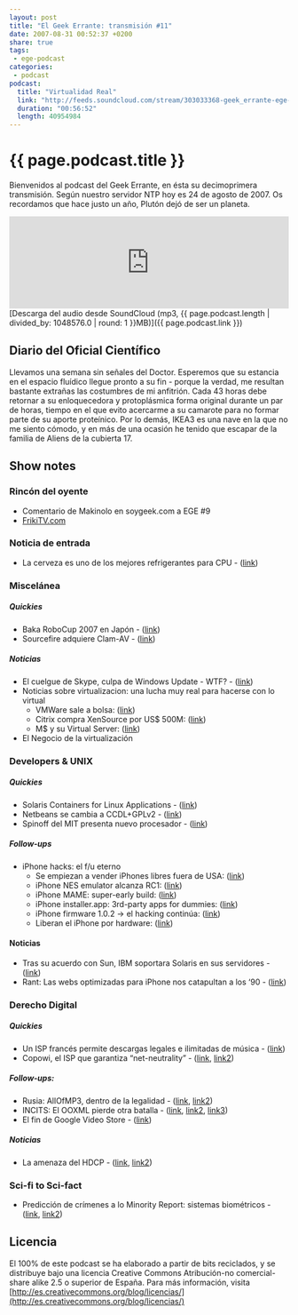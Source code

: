```yaml
---
layout: post
title: "El Geek Errante: transmisión #11"
date: 2007-08-31 00:52:37 +0200
share: true
tags:
 - ege-podcast
categories:
 - podcast
podcast:
  title: "Virtualidad Real"
  link: "http://feeds.soundcloud.com/stream/303033368-geek_errante-ege-podcast-ep11.mp3"
  duration: "00:56:52"
  length: 40954984
---
```


# {{ page.podcast.title }}
Bienvenidos al podcast del Geek Errante, en ésta su decimoprimera transmisión. Según nuestro servidor NTP hoy es 24 de agosto de 2007. Os recordamos que hace justo un año, Plutón dejó de ser un planeta.

<iframe width="100%" height="166" scrolling="no" frameborder="no" src="https://w.soundcloud.com/player/?url=https%3A//api.soundcloud.com/tracks/303033368&amp;color=ff5500&amp;auto_play=false&amp;hide_related=false&amp;show_comments=true&amp;show_user=true&amp;show_reposts=false"></iframe>
[Descarga del audio desde SoundCloud (mp3, {{ page.podcast.length | divided_by: 1048576.0 | round: 1 }}MB)]({{ page.podcast.link }})

## Diario del Oficial Científico
Llevamos una semana sin señales del Doctor. Esperemos que su estancia en el espacio fluídico llegue pronto a su fin - porque la verdad, me resultan bastante extrañas las costumbres de mi anfitrión. Cada 43 horas debe retornar a su enloquecedora y protoplásmica forma original durante un par de horas, tiempo en el que evito acercarme a su camarote para no formar parte de su aporte proteínico. Por lo demás, IKEA3 es una nave en la que no me siento cómodo, y en más de una ocasión he tenido que escapar de la familia de Aliens de la cubierta 17.

## Show notes

### Rincón del oyente
- Comentario de Makinolo en soygeek.com a EGE #9
- [FrikiTV.com](https://www.youtube.com/user/frikitv)

### Noticia de entrada
- La cerveza es uno de los mejores refrigerantes para CPU - ([link](http://web.archive.org/web/20071111002356/http://weblog.infoworld.com/techwatch/archives/013376.html))

### Miscelánea

##### Quickies
- Baka RoboCup 2007 en Japón - ([link](http://pinktentacle.com/2007/08/bots-play-the-fool-at-baka-robocup-2007/))
- Sourcefire adquiere Clam-AV - ([link](http://web.archive.org/web/20071013171020/http://www.hispasec.com/unaaldia/3218))

##### Noticias
- El cuelgue de Skype, culpa de Windows Update - WTF? - ([link](http://www.theregister.co.uk/2007/08/20/skype_outage_post-mortem/))
- Noticias sobre virtualizacion: una lucha muy real para hacerse con lo virtual
    - VMWare sale a bolsa: ([link](http://cincodias.com/cincodias/2007/08/16/empresas/1187431135_850215.html))
    - Citrix compra XenSource por US$ 500M: ([link](http://web.archive.org/web/20071016131909/http://xensource.com/about/Pages/CitrixAcquisition.aspx))
    - M$ y su Virtual Server: ([link](http://web.archive.org/web/20071011114835/http://blogs.technet.com/virtualization/archive/2007/08/14/virtualization-big-opportunities.aspx))
- El Negocio de la virtualización

### Developers & UNIX

##### Quickies
- Solaris Containers for Linux Applications - ([link](http://web.archive.org/web/20071112012634/http://www.virtualization.info/2007/08/sun-to-release-solaris-containers-for.html))
- Netbeans se cambia a CCDL+GPLv2 - ([link](http://web.archive.org/web/20071121084340/http://whacked.net/2007/08/18/gplv2cddl-dual-licensing/))
- Spinoff del MIT presenta nuevo procesador - ([link](https://www.technologyreview.com/s/408530/a-new-design-for-computer-chips/))

##### Follow-ups
- iPhone hacks: el f/u eterno
    - Se empiezan a vender iPhones libres fuera de USA: ([link](http://gizmodo.com/290950/the-story-behind-the-100-unlocked-iphone-rip-off))
    - iPhone NES emulator alcanza RC1: ([link](https://www.engadget.com/2007/08/20/iphone-nes-emulator-reaches-release-candidate-1/))
    - iPhone MAME: super-early build: ([link](https://www.engadget.com/2007/08/20/iphone-mame-project-launched/))
    - iPhone installer.app: 3rd-party apps for dummies: ([link](http://gizmodo.com/291184/how-to-install-apps-on-your-iphone-easily-no-hacking-skills-required))
    - iPhone firmware 1.0.2 -> el hacking continúa: ([link](http://gizmodo.com/291971/iphone-update-102-out-hacks-still-ok-updated))
    - Liberan el iPhone por hardware: ([link](http://web.archive.org/web/20081011190342/http://www.hardmac.com/news/2007-08-24/#7103))

#### Noticias
- Tras su acuerdo con Sun, IBM soportara Solaris en sus servidores - ([link](http://www.theregister.co.uk/2007/08/16/sun_ibm_solarisx86/))
- Rant: Las webs optimizadas para iPhone nos catapultan a los ‘90 - ([link](http://web.archive.org/web/20071110151338/http://blog.wired.com/monkeybites/2007/08/the-iphone-is-i.html))

### Derecho Digital

##### Quickies
- Un ISP francés permite descargas legales e ilimitadas de música - ([link](http://tecnologia.elpais.com/tecnologia/2007/08/20/actualidad/1187598483_850215.html))
- Copowi, el ISP que garantiza “net-neutrality” - ([link](http://arstechnica.com/features/2007/08/meet-copowi-the-worlds-first-isp-to-guarantee-network-neutrality/), [link2](ihttps://wiki.p2pfoundation.net/Net_Neutral_ISP))

##### Follow-ups:
- Rusia: AllOfMP3, dentro de la legalidad - ([link](https://techcrunch.com/2007/08/15/russian-court-finds-allofmp3-legal/), [link2](http://tecnologia.elpais.com/tecnologia/2007/08/17/actualidad/1187341261_850215.html))
- INCITS: El OOXML pierde otra batalla - ([link](http://www.pcworld.com/article/135863/article.html), [link2](https://simos.info/blog/ooxml-voting-process-and-controversy/), [link3](http://noticiastech.com/wordpress/?p=5657))
- El fin de Google Video Store - ([link](https://techcrunch.com/2007/08/21/google-reverses-position-on-video-refunds-good-for-them/))

##### Noticias
- La amenaza del HDCP - ([link](https://en.wikipedia.org/wiki/High-bandwidth_Digital_Content_Protection), [link2](http://www.pcworld.com/article/135814/article.html))

### Sci-fi to Sci-fact
- Predicción de crímenes a lo Minority Report: sistemas biométricos - ([link](https://www.eurekalert.org/pub_releases/2007-08/ns-cyc080807.php), [link2](http://arstechnica.com/security/2007/08/homeland-security-tests-automated-hostile-intent-detector/))

## Licencia
El 100% de este podcast se ha elaborado a partir de bits reciclados, y se distribuye bajo una licencia Creative Commons Atribución-no comercial-share alike 2.5 o superior de España. Para más información, visita [http://es.creativecommons.org/blog/licencias/](http://es.creativecommons.org/blog/licencias/)

